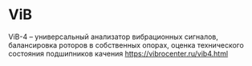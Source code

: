 # ViB
ViB-4 – универсальный анализатор вибрационных сигналов, балансировка роторов в собственных опорах, оценка технического состояния подшипников качения
https://vibrocenter.ru/vib4.html
